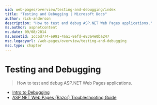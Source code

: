 ```yaml
---
uid: web-pages/overview/testing-and-debugging/index
title: "Testing and Debugging | Microsoft Docs"
author: rick-anderson
description: "How to test and debug ASP.NET Web Pages applications."
ms.author: aspnetcontent
ms.date: 09/08/2014
ms.assetid: 1cc6d774-e991-4aa1-8efd-e83a4e0ba247
msc.legacyurl: /web-pages/overview/testing-and-debugging
msc.type: chapter
---
```

Testing and Debugging
====================
> How to test and debug ASP.NET Web Pages applications.


- [Intro to Debugging](introduction-to-debugging.md)
- [ASP.NET Web Pages (Razor) Troubleshooting Guide](aspnet-web-pages-razor-troubleshooting-guide.md)
